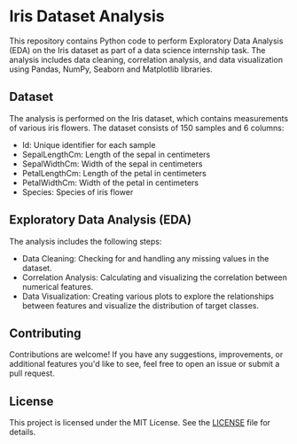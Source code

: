 
# Iris Dataset Analysis

This repository contains Python code to perform Exploratory Data Analysis (EDA) on the Iris dataset as part of a data science internship task. The analysis includes data cleaning, correlation analysis, and data visualization using Pandas, NumPy, Seaborn and Matplotlib libraries.

## Dataset

The analysis is performed on the Iris dataset, which contains measurements of various iris flowers. The dataset consists of 150 samples and 6 columns:

- Id: Unique identifier for each sample
- SepalLengthCm: Length of the sepal in centimeters
- SepalWidthCm: Width of the sepal in centimeters
- PetalLengthCm: Length of the petal in centimeters
- PetalWidthCm: Width of the petal in centimeters
- Species: Species of iris flower

## Exploratory Data Analysis (EDA)

The analysis includes the following steps:

- Data Cleaning: Checking for and handling any missing values in the dataset.
- Correlation Analysis: Calculating and visualizing the correlation between numerical features.
- Data Visualization: Creating various plots to explore the relationships between features and visualize the distribution of target classes.

## Contributing

Contributions are welcome! If you have any suggestions, improvements, or additional features you'd like to see, feel free to open an issue or submit a pull request.

## License

This project is licensed under the MIT License. See the [LICENSE](LICENSE) file for details.
